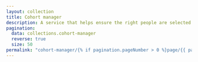 ```yaml
---
layout: collection
title: Cohort manager
description: A service that helps ensure the right people are selected for invitation to screening
pagination:
  data: collections.cohort-manager
  reverse: true
  size: 50
permalink: "cohort-manager/{% if pagination.pageNumber > 0 %}page/{{ pagination.pageNumber + 1 }}{% endif %}/"
---
```

